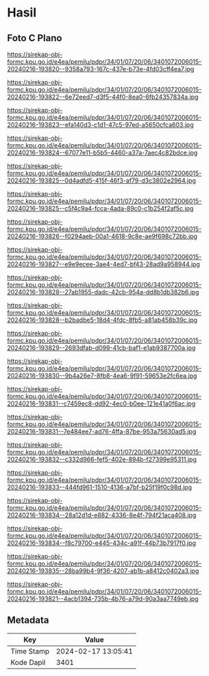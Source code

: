 # Hasil

## Foto C Plano

https://sirekap-obj-formc.kpu.go.id/e4ea/pemilu/pdpr/34/01/07/20/06/3401072006015-20240216-193820--9358a793-167c-437e-b73e-4fd03cff4ea7.jpg

https://sirekap-obj-formc.kpu.go.id/e4ea/pemilu/pdpr/34/01/07/20/06/3401072006015-20240216-193822--6e72eed7-d3f5-44f0-8ea0-6fb24357834a.jpg

https://sirekap-obj-formc.kpu.go.id/e4ea/pemilu/pdpr/34/01/07/20/06/3401072006015-20240216-193823--efa140d3-c1d1-47c5-97ed-a5650cfca603.jpg

https://sirekap-obj-formc.kpu.go.id/e4ea/pemilu/pdpr/34/01/07/20/06/3401072006015-20240216-193824--67077e11-b5b5-4460-a37a-7aec4c82bdce.jpg

https://sirekap-obj-formc.kpu.go.id/e4ea/pemilu/pdpr/34/01/07/20/06/3401072006015-20240216-193825--0d4adfd5-415f-46f3-af79-d3c3802e2964.jpg

https://sirekap-obj-formc.kpu.go.id/e4ea/pemilu/pdpr/34/01/07/20/06/3401072006015-20240216-193825--c5f4c9a4-fcca-4ada-89c0-c1b254f2af5c.jpg

https://sirekap-obj-formc.kpu.go.id/e4ea/pemilu/pdpr/34/01/07/20/06/3401072006015-20240216-193826--f0294aeb-00a1-4618-9c8e-ae9f698c72bb.jpg

https://sirekap-obj-formc.kpu.go.id/e4ea/pemilu/pdpr/34/01/07/20/06/3401072006015-20240216-193827--e9e9ecee-3ae4-4ed7-bf43-28ad9a958944.jpg

https://sirekap-obj-formc.kpu.go.id/e4ea/pemilu/pdpr/34/01/07/20/06/3401072006015-20240216-193828--27ab1955-dadc-42cb-954a-dd8b1db382b6.jpg

https://sirekap-obj-formc.kpu.go.id/e4ea/pemilu/pdpr/34/01/07/20/06/3401072006015-20240216-193828--b2badbe5-18d4-4fdc-8fb5-a81ab458b39c.jpg

https://sirekap-obj-formc.kpu.go.id/e4ea/pemilu/pdpr/34/01/07/20/06/3401072006015-20240216-193829--2693dfab-d099-41cb-baf1-e1ab9387700a.jpg

https://sirekap-obj-formc.kpu.go.id/e4ea/pemilu/pdpr/34/01/07/20/06/3401072006015-20240216-193830--9b4a26e7-8fb8-4ea6-9f91-59653e2fc6ea.jpg

https://sirekap-obj-formc.kpu.go.id/e4ea/pemilu/pdpr/34/01/07/20/06/3401072006015-20240216-193831--c7459ec8-dd92-4ec0-b0ee-121e41a0f6ac.jpg

https://sirekap-obj-formc.kpu.go.id/e4ea/pemilu/pdpr/34/01/07/20/06/3401072006015-20240216-193831--7e484ee7-ad76-4ffa-87be-953a75630ad5.jpg

https://sirekap-obj-formc.kpu.go.id/e4ea/pemilu/pdpr/34/01/07/20/06/3401072006015-20240216-193832--c332d966-fef5-402e-894b-f27399e95311.jpg

https://sirekap-obj-formc.kpu.go.id/e4ea/pemilu/pdpr/34/01/07/20/06/3401072006015-20240216-193833--444fd961-1510-4136-a7bf-b25f19f0c98d.jpg

https://sirekap-obj-formc.kpu.go.id/e4ea/pemilu/pdpr/34/01/07/20/06/3401072006015-20240216-193834--28a12d1d-e882-4336-8e4f-794f21aca408.jpg

https://sirekap-obj-formc.kpu.go.id/e4ea/pemilu/pdpr/34/01/07/20/06/3401072006015-20240216-193834--f8c79700-e445-434c-a91f-44b73b7917f0.jpg

https://sirekap-obj-formc.kpu.go.id/e4ea/pemilu/pdpr/34/01/07/20/06/3401072006015-20240216-193835--28ba99b4-9f36-4207-ab1b-a8412c0402a3.jpg

https://sirekap-obj-formc.kpu.go.id/e4ea/pemilu/pdpr/34/01/07/20/06/3401072006015-20240216-193821--4acb1394-735b-4b76-a79d-90a3aa7749eb.jpg


## Metadata

| Key        | Value               |
| ---------- | ------------------- |
| Time Stamp | 2024-02-17 13:05:41 |
| Kode Dapil | 3401                |




